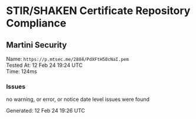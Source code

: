 # STIR/SHAKEN Certificate Repository Compliance

## Martini Security

Name: `https://p.mtsec.me/2884/PdXFtH50cNaI.pem`\
Tested At: 12 Feb 24 19:24 UTC\
Time: 124ms

### Issues

no warning, or error, or notice date level issues were found

Generated: 12 Feb 24 19:26 UTC
